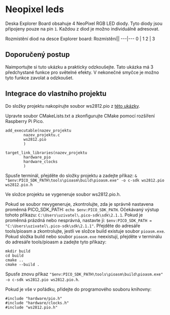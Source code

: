 # Neopixel leds
Deska Explorer Board obsahuje 4 NeoPixel RGB LED diody. Tyto diody jsou připojeny pouze na pin `1`. Každou z diod je možno individuálně adresovat.

Rozmístění diod na desce Explorer board:
Rozmístění||
---|---
0 | 1
2 | 3

## Doporučený postup
Naimportujte si tuto ukázku a prakticky odzkoušejte. Tato ukázka má 3 předchystané funkce pro světelné efekty. V nekonečné smyčce je možno tyto funkce zavolat a odzkoušet.

## Integrace do vlastního projektu
Do složky projektu nakopírujte soubor ws2812.pio z [této ukázky](https://github.com/raspberrypi/pico-examples/tree/master/pio/ws2812).

Upravte soubor CMakeLists.txt a zkonfigurujte CMake pomocí rozšíření Raspberry Pi Pico.
```
add_executable(nazev_projektu
        nazev_projektu.c
        ws2812.pio
        )

target_link_libraries(nazev_projektu
        hardware_pio
        hardware_clocks
        )
```

Spusťe terminál, přejděte do složky projektu a zadejte příkaz: `& "$env:PICO_SDK_PATH\tools\pioasm\build\pioasm.exe" -o c-sdk ws2812.pio ws2812.pio.h`

Ve složce projektu se vygeneruje soubor ws2812.pio.h.

Pokud se soubor nevygeneruje, zkontrolujte, zda je správně nastavena proměnná PICO_SDK_PATH: `echo $env:PICO_SDK_PATH`. Očekávaný výstup tohoto příkazu: `C:\Users\uzivatel\.pico-sdk\sdk\2.1.1`. Pokud je proměnná prázdná nebo nesprávná, nastavte ji: `$env:PICO_SDK_PATH = "C:\Users\uzivatel\.pico-sdk\sdk\2.1.1"`. Přejděte do adresáře tools/pioasm a zkontrolujte, jestli ve složce build existuje soubor `pioasm.exe`. Pokud složka build nebo soubor `pioasm.exe` neexistují, přejděte v terminálu do adresáře tools/pioasm a zadejte tyto příkazy:
```
mkdir build
cd build
cmake ..
cmake --build .
```
Spusťe znovu příkaz `"$env:PICO_SDK_PATH\tools\pioasm\build\pioasm.exe" -o c-sdk ws2812.pio ws2812.pio.h`.

Pokud je vše v pořádku, přidejte do programového souboru knihovny:
```
#include "hardware/pio.h"
#include "hardware/clocks.h"
#include "ws2812.pio.h"
```